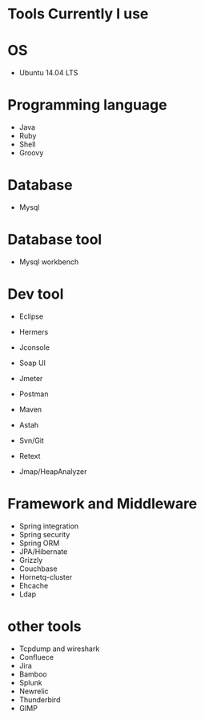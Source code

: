 Tools Currently I use
=====

# OS

* Ubuntu 14.04 LTS

# Programming language

* Java
* Ruby
* Shell
* Groovy

# Database

* Mysql

# Database tool

* Mysql workbench

# Dev tool

* Eclipse

* Hermers

* Jconsole

* Soap UI

* Jmeter

* Postman

* Maven

* Astah

* Svn/Git

* Retext

* Jmap/HeapAnalyzer 

# Framework and Middleware

* Spring integration
* Spring security
* Spring ORM
* JPA/Hibernate
* Grizzly
* Couchbase
* Hornetq-cluster
* Ehcache
* Ldap

# other tools

* Tcpdump and wireshark
* Confluece
* Jira
* Bamboo
* Splunk
* Newrelic
* Thunderbird
* GIMP














